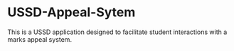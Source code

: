 # USSD-Appeal-Sytem
This is a USSD application designed to facilitate student interactions with a marks appeal system.
